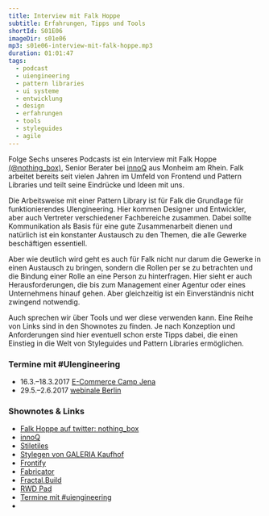 ```yaml
---
title: Interview mit Falk Hoppe
subtitle: Erfahrungen, Tipps und Tools
shortId: S01E06
imageDir: s01e06
mp3: s01e06-interview-mit-falk-hoppe.mp3
duration: 01:01:47
tags:
  - podcast
  - uiengineering
  - pattern libraries
  - ui systeme
  - entwicklung
  - design
  - erfahrungen
  - tools
  - styleguides
  - agile
---
```


Folge Sechs unseres Podcasts ist ein Interview mit Falk Hoppe [(@nothing_box)](https://twitter.com/nothing_box), Senior Berater bei [innoQ](http://www.innoq.com) aus Monheim am Rhein. Falk arbeitet bereits seit vielen Jahren im Umfeld von Frontend und Pattern Libraries und teilt seine Eindrücke und Ideen mit uns.

<!-- more -->

Die Arbeitsweise mit einer Pattern Library ist für Falk die Grundlage für funktionierendes UIengineering. Hier kommen Designer und Entwickler, aber auch Vertreter verschiedener Fachbereiche zusammen. Dabei sollte Kommunikation als Basis für eine gute Zusammenarbeit dienen und natürlich ist ein konstanter Austausch zu den Themen, die alle Gewerke beschäftigen essentiell.  
  
Aber wie deutlich wird geht es auch für Falk nicht nur darum die Gewerke in einen Austausch zu bringen, sondern die Rollen per se zu betrachten und die Bindung einer Rolle an eine Person zu hinterfragen. Hier sieht er auch Herausforderungen, die bis zum Management einer Agentur oder eines Unternehmens hinauf gehen. Aber gleichzeitig ist ein Einverständnis nicht zwingend notwendig.

Auch sprechen wir über Tools und wer diese verwenden kann. Eine Reihe von Links sind in den Shownotes zu finden. Je nach Konzeption und Anforderungen sind hier eventuell schon erste Tipps dabei, die einen Einstieg in die Welt von Styleguides und Pattern Libraries ermöglichen.

### Termine mit #UIengineering
- 16.3.–18.3.2017 [E-Commerce Camp Jena](https://www.ecommerce-camp.de/redner-sessions/sessions-2017/)
- 29.5.–2.6.2017 [webinale Berlin](https://webinale.de/session/design-development-und-dazwischen/)

### Shownotes & Links
- [Falk Hoppe auf twitter: nothing_box](https://twitter.com/nothing_box)
- [innoQ](https://innoq.com)
- [Stiletiles](http://styletil.es)
- [Stylegen von GALERIA Kaufhof](https://github.com/Galeria-Kaufhof/stylegen)
- [Frontify](https://frontify.com)
- [Fabricator](https://fbrctr.github.io)
- [Fractal.Build](http://fractal.build)
- [RWD Pad](http://janpersiel.com/rwd-pad-the-fastest-way-to-sketch-web-and-app-interfaces/)
- [Termine mit #uiengineering](https://uiengineering.de/)
- []()
